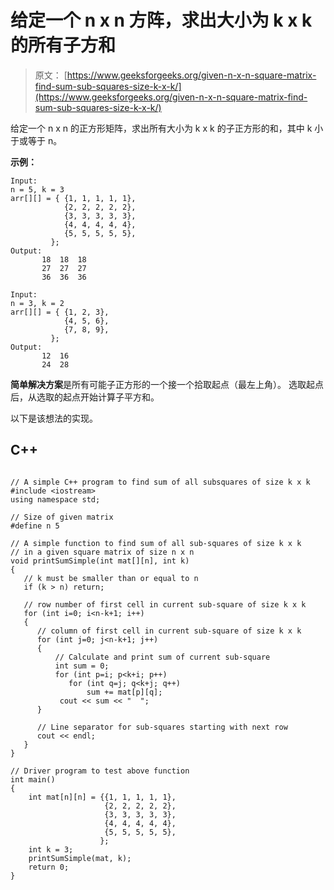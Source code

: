 # 给定一个 n x n 方阵，求出大小为 k x k 的所有子方和

> 原文： [https://www.geeksforgeeks.org/given-n-x-n-square-matrix-find-sum-sub-squares-size-k-x-k/](https://www.geeksforgeeks.org/given-n-x-n-square-matrix-find-sum-sub-squares-size-k-x-k/)

给定一个 n x n 的正方形矩阵，求出所有大小为 k x k 的子正方形的和，其中 k 小于或等于 n。

**示例：**

```
Input:
n = 5, k = 3
arr[][] = { {1, 1, 1, 1, 1},
            {2, 2, 2, 2, 2},
            {3, 3, 3, 3, 3},
            {4, 4, 4, 4, 4},
            {5, 5, 5, 5, 5},
         };
Output:
       18  18  18
       27  27  27
       36  36  36

Input:
n = 3, k = 2
arr[][] = { {1, 2, 3},
            {4, 5, 6},
            {7, 8, 9},
         };
Output:
       12  16
       24  28
```

**简单解决方案**是所有可能子正方形的一个接一个拾取起点（最左上角）。 选取起点后，从选取的起点开始计算子平方和。

以下是该想法的实现。

## C++ 

```

// A simple C++ program to find sum of all subsquares of size k x k 
#include <iostream> 
using namespace std; 

// Size of given matrix 
#define n 5 

// A simple function to find sum of all sub-squares of size k x k 
// in a given square matrix of size n x n 
void printSumSimple(int mat[][n], int k) 
{ 
   // k must be smaller than or equal to n 
   if (k > n) return; 

   // row number of first cell in current sub-square of size k x k 
   for (int i=0; i<n-k+1; i++) 
   { 
      // column of first cell in current sub-square of size k x k 
      for (int j=0; j<n-k+1; j++) 
      { 
          // Calculate and print sum of current sub-square 
          int sum = 0; 
          for (int p=i; p<k+i; p++) 
             for (int q=j; q<k+j; q++) 
                 sum += mat[p][q]; 
           cout << sum << "  "; 
      } 

      // Line separator for sub-squares starting with next row 
      cout << endl; 
   } 
} 

// Driver program to test above function 
int main() 
{ 
    int mat[n][n] = {{1, 1, 1, 1, 1}, 
                     {2, 2, 2, 2, 2}, 
                     {3, 3, 3, 3, 3}, 
                     {4, 4, 4, 4, 4}, 
                     {5, 5, 5, 5, 5}, 
                    }; 
    int k = 3; 
    printSumSimple(mat, k); 
    return 0; 
} 

```